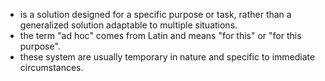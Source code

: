 - is a solution designed for a specific purpose or task, rather than a generalized solution adaptable to multiple situations.
- the term "ad hoc" comes from Latin and means "for this" or "for this purpose".
- these system are usually temporary in nature and specific to immediate circumstances.